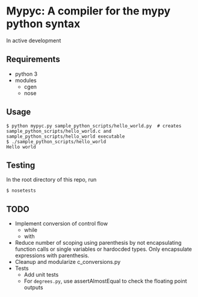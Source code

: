# Mypyc: A compiler for the mypy python syntax
In active development


## Requirements
- python 3
- modules
  - cgen
  - nose


## Usage
```
$ python mypyc.py sample_python_scripts/hello_world.py  # creates sample_python_scripts/hello_world.c and sample_python_scripts/hello_world executable
$ ./sample_python_scripts/hello_world
Hello world
```

## Testing
In the root directory of this repo, run
```
$ nosetests
```


## TODO
- Implement conversion of control flow
  - while
  - with
- Reduce number of scoping using parenthesis by not encapsulating function calls or single variables or hardocded types. Only encapsulate expressions with parenthesis.
- Cleanup and modularize c_conversions.py
- Tests
  - Add unit tests
  - For `degrees.py`, use assertAlmostEqual to check the floating point outputs
